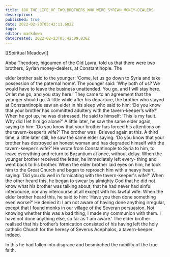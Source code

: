 ```yaml
---
title: 188_THE_LIFE_OF_TWO_BROTHERS_WHO_WERE_SYRIAN_MONEY-DEALERS
description: 
published: true
date: 2022-02-23T05:42:11.602Z
tags: 
editor: markdown
dateCreated: 2022-02-23T05:42:09.836Z
---
```


[[Spiritual Meadow]]
 
Abba Theodore, higoumen of the Old Lavra, told us that there were two brothers, Syrian money-dealers, at Constantinople. The  
 
elder brother said to the younger: ‘Come, let us go down to Syria and take possession of the paternal home’. The younger said: ‘Why both of us? We would have to leave the business unattended. You go, and I will stay here. Or let me go, and you stay here.’ They came to an agreement that the younger should go. A little while after his departure, the brother who stayed at Constantinople saw an elder in his sleep who said to him: ‘Do you know that your brother has committed adultery with the tavern-keeper’s wife?’ When he got up, he was distressed. He said to himself: ‘This is my fault. Why did I let him go alone?’ A little later, he saw the same elder again, saying to him: ‘Do you know that your brother has forced his attentions on the tavern-keeper’s wife?’ The brother was -Brieved again at this. A third time, a little later still, he saw the same elder saying: ‘Do you know that your brother has destroyed an honest woman and has degraded himself with the tavern-keeper’s wife?’ He wrote from Constantinople to Syria to him, to leave everything and return to Byzantium at once, without delay. When the younger brother received the letter, he immediately left every- thing and went back to his brother. When the elder brother laid eyes on him, he took him to the Great Church and began to reproach him with a heavy heart, saying: ‘Did you do well in fornicating with the tavern-keeper's wife?’ When the other heard this, he began to swear by almighty God that he did not know what his brother was talking about; that he had never had sinful intercourse, nor any intercourse at all except with his lawful wife. When the elder brother heard this, he said to him: ‘Have you then done something even worse?’ He denied it: I am not aware of having done anything irregular, except that I found monks in our village of the Severan persuasion. Not knowing whether this was a bad thing, I made my communion with them. I have not done anything else, so far as 1 am aware.’ The elder brother realised that his brother’s fornication consisted of his having left the holy catholic Church for the heresy of Severus Acephalos, a tavern-keeper indeed.  
 
In this he had fallen into disgrace and besmirched the nobility of the true faith.
